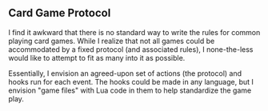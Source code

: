 Card Game Protocol
------------------

I find it awkward that there is no standard way to write the rules for
common playing card games.  While I realize that not all games could be
accommodated by a fixed protocol (and associated rules), I none-the-less
would like to attempt to fit as many into it as possible.

Essentially, I envision an agreed-upon set of actions (the protocol) and
hooks run for each event.  The hooks could be made in any language, but
I envision "game files" with Lua code in them to help standardize the
game play.
